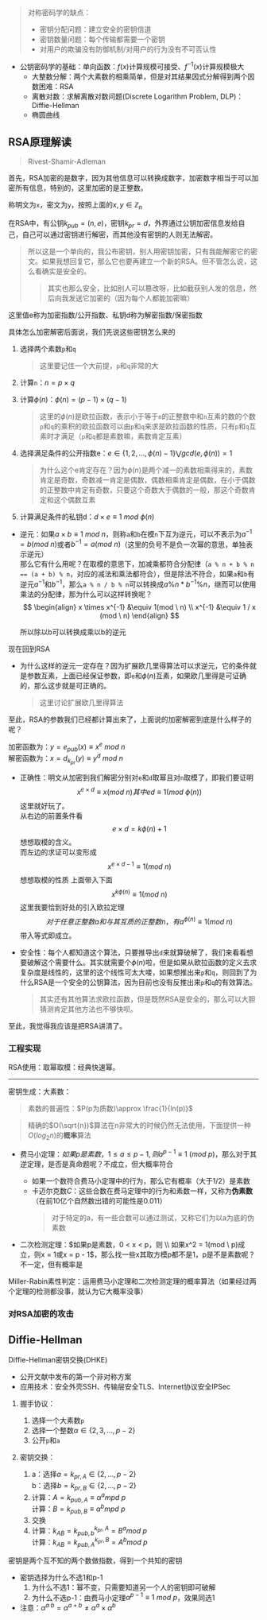 >对称密码学的缺点：
>+ 密钥分配问题：建立安全的密钥信道
>+ 密钥数量问题：每个传输都需要一个密钥
>+ 对用户的欺骗没有防御机制/对用户的行为没有不可否认性

+ 公钥密码学的基础：单向函数：$f(x)$计算规模可接受、$f^{-1}(x)$计算规模极大
	+ 大整数分解：两个大素数的相乘简单，但是对其结果因式分解得到两个因数困难：RSA
	+ 离散对数：求解离散对数问题(Discrete Logarithm Problem, DLP)：Diffie-Hellman
	+ 椭圆曲线

## RSA原理解读
>Rivest-Shamir-Adleman

首先，RSA加密的是数字，因为其他信息可以转换成数字，加密数字相当于可以加密所有信息，特别的，这里加密的是正整数。

称明文为`x`，密文为`y`，按照上面的$x, y \in \mathbb{Z}_n$

在RSA中，有公钥$k_{pub} = (n, e)$，密钥$k_{pr} = d$，外界通过公钥加密信息发给自己，自己可以通过密钥进行解密，而其他没有密钥的人则无法解密。
>所以这是一个单向的，我公布密钥，别人用密钥加密，只有我能解密它的密文。如果我想回复它，那么它也要再建立一个新的RSA。但不管怎么说，这么看确实是安全的。
>>其实也那么安全，比如别人可以篡改呀，比如截获别人发的信息，然后向我发送它加密的（因为每个人都能加密嘛）

这里值e称为加密指数/公开指数、私钥d称为解密指数/保密指数

具体怎么加密解密后面说，我们先说这些密钥怎么来的

1. 选择两个素数`p`和`q`
	>这里要记住一个大前提，`p`和`q`非常的大

2. 计算`n`：$n = p \times q$  
3. 计算$\phi{(n)}$：$\phi(n) = (p - 1) \times (q - 1)$
	>这里的$\phi{(n)}$是欧拉函数，表示小于等于`n`的正整数中和`n`互素的数的个数
	>`p`和`q`的乘积的欧拉函数可以由`p`和`q`来求是欧拉函数的性质，只有`p`和`q`互素时才满足（`p`和`q`都是素数嘛，素数肯定互素）

4. 选择满足条件的公开指数e：$e \in \{1, 2, ..., \phi(n) - 1\}  \bigvee  gcd(e, \phi(n)) = 1$  
	>为什么这个e肯定存在？因为$\phi{(n)}$是两个减一的素数相乘得来的，素数肯定是奇数，奇数减一肯定是偶数，偶数相乘肯定是偶数，在小于偶数的正整数中肯定有奇数，只要这个奇数大于偶数的一般，那这个奇数肯定和这个偶数互素

5. 计算满足条件的私钥d：$d \times e \equiv 1 \ mod \ \phi(n)$

+ 逆元：如果$a \times b \equiv 1 \ mod \ n$，则称`a`和`b`在模`n`下互为逆元，可以不表示为$a^{-1} = b (mod \ n)$或者$b^{-1}=a (mod \ n)$（这里的负号不是负一次幂的意思，单独表示逆元）  
	那么它有什么用呢？在取模的意思下，加减乘都符合分配律（`a % n + b % n == (a + b) % n`，对应的减法和乘法都符合），但是除法不符合，如果`a`和`b`有逆元$a^{-1}$和$b^{-1}$，那么`a % n / b % n`可以转换成$a \% n * b^{-1} \% n$，继而可以使用乘法的分配律，那为什么可以这样转换呢？
	$$
	\begin{align}
	x \times x^{-1} &\equiv 1(mod \ n) \\
	x^{-1} &\equiv 1 / x (mod \ n)
	\end{align}
	$$

	所以除以b可以转换成乘以b的逆元

现在回到RSA

+ 为什么这样的逆元一定存在？因为扩展欧几里得算法可以求逆元，它的条件就是参数互素，上面已经保证参数，即`e`和$\phi{(n)}$互素，如果欧几里得是可证确的，那么这步就是可正确的。
	>这里讨论扩展欧几里得算法

至此，RSA的参数我们已经都计算出来了，上面说的加密解密到底是什么样子的呢？

加密函数为：$y=  e_{pub}(x) \equiv x^e \ mod \ n$    
解密函数为：$x = d_{k_{pr}}(y) \equiv y^d \ mod \ n$  

+ 正确性：明文从加密到我们解密分别对`e`和`d`取幂且对`n`取模了，即我们要证明
	$$
	x^{e \times d} \equiv x (mod \ n) 其中 ed \equiv 1(mod \ \phi{(n)})
	$$
	这里就好玩了。  
	从右边的前置条件看$$e \times d = k \phi{(n)} + 1$$想想取模的含义。  
	而左边的求证可以变形成$$x^{e \times d - 1} \equiv 1 (mod \ n)$$想想取模的性质
	上面带入下面$$x^{k\phi{(n)}} \equiv 1 (mod \ n)$$
	这里我要恰到好处的引入欧拉定理$$对于任意正整数a和与其互质的正整数n，有a^{\phi{(n)}} \equiv 1 (mod \ n)$$带入等式即成立。

+ 安全性：每个人都知道这个算法，只要推导出`d`来就算破解了，我们来看看想要破解这个需要什么。其实就需要个$\phi{(n)}$啦，但是如果从欧拉函数的定义去求复杂度是线性的，这里的这个线性可太大喽，如果想推出来`p`和`q`，则回到了为什么RSA是一个安全的公钥算法，因为目前也没有反推出来`p`和`q`的有效算法。
	>其实还有其他算法求欧拉函数，但是既然RSA是安全的，那么可以大胆猜测肯定其他方法也不够快呗。

至此，我觉得我应该是把RSA讲清了。

### 工程实现

RSA使用：取幂取模：经典快速幂。

---

密钥生成：大素数：
>素数的普遍性：$P(p为质数)\approx \frac{1}{ln(p)}$

> 精确的$O(\sqrt{n})$算法在n非常大的时候仍然无法使用，下面提供一种$O(log_2n)$的**概率**算法

+ 费马小定理：$如果p是素数，1 \le a \le p - 1, 则  a^{p - 1} \equiv 1 \ (mod \ p)$，那么对于其逆定理，是否是真命题呢？不成立，但大概率符合
	+ 如果一个数符合费马小定理中的行为，那么它有概率（大于1/2）是素数
	+ 卡迈尔克数$C$：这些合数在费马定理中的行为和素数一样，又称为**伪素数**（在前10亿个自然数出错的可能性是0.011）
		>对于特定的a，有一些合数可以通过测试，又称它们为以a为底的伪素数

+ 二次检测定理：$如果p是素数，0 < x < p，则 \\ 如果x^2 = 1(mod \ p)成立，则x = 1或x = p - 1$，那么找一些x其取方模p都不是1，p是不是素数呢？不一定，但有概率是

Miller-Rabin素性判定：运用费马小定理和二次检测定理的概率算法（如果经过两个定理的检测都没事，就认为它大概率没事）

### 对RSA加密的攻击

## Diffie-Hellman
Diffie-Hellman密钥交换(DHKE)
+ 公开文献中发布的第一个非对称方案
+ 应用技术：安全外壳SSH、传输层安全TLS、Internet协议安全IPSec

1. 握手协议：
	1. 选择一个大素数`p`
	2. 选择一个整数$\alpha \in \{2, 3, \dots, p - 2\}$
	3. 公开`p`和`a`

2. 密钥交换：
	1. a：选择$a = k_{pr, A} \in \{2, \dots, p - 2\}$  
		b：选择$b = k_{pr, B} \in \{2, \dots, p - 2\}$
	2. 计算：$A = k_{pub, A} \equiv \alpha^a mpd \ p$  
		计算：$B = k_{pub, B} \equiv \alpha^b mpd \ p$
	3. 交换
	4. 计算：$k_{AB} = k_{pub, b}^{k_{pr}, A} = B^a mod \ p$  
		计算：$k_{AB} = k_{pub, A}^{k_{pr}, B} = A^b mod \ p$

  密钥是两个互不知的两个数做指数，得到一个共知的密钥

  + 密钥选择为什么不选1和p-1
    1. 为什么不选1：幂不变，只需要知道另一个人的密钥即可破解
    2. 为什么不选p-1：由费马小定理$\alpha^{p - 1} \equiv 1 \ mod \ p$，效果同选1
  + 注意：$\alpha^{a \ b} = \alpha^{a + b} \neq \alpha^a \times \alpha^b$